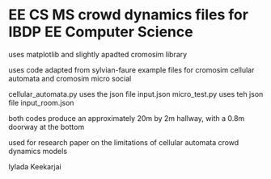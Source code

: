 # EE CS MS crowd dynamics files for IBDP EE Computer Science
uses matplotlib and slightly apadted cromosim library

uses code adapted from sylvian-faure example files for cromosim cellular automata and cromosim micro social

cellular_automata.py uses the json file input.json
micro_test.py uses teh json file input_room.json

both codes produce an approximately 20m by 2m hallway, with a 0.8m doorway at the bottom

used for research paper on the limitations of cellular automata crowd dynamics models

Iylada Keekarjai
